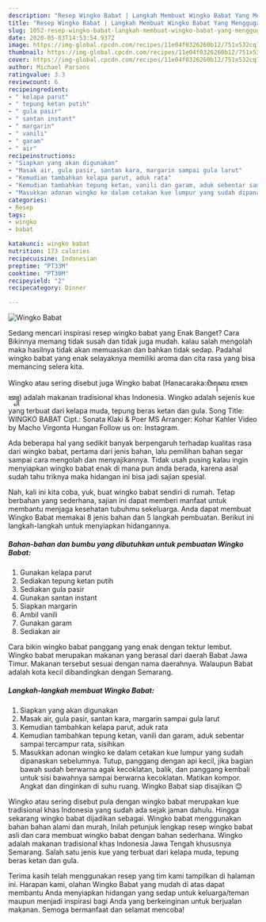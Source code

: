 ```yaml
---
description: "Resep Wingko Babat | Langkah Membuat Wingko Babat Yang Menggugah Selera"
title: "Resep Wingko Babat | Langkah Membuat Wingko Babat Yang Menggugah Selera"
slug: 1052-resep-wingko-babat-langkah-membuat-wingko-babat-yang-menggugah-selera
date: 2020-05-03T14:53:54.937Z
image: https://img-global.cpcdn.com/recipes/11e04f0326260b12/751x532cq70/wingko-babat-foto-resep-utama.jpg
thumbnail: https://img-global.cpcdn.com/recipes/11e04f0326260b12/751x532cq70/wingko-babat-foto-resep-utama.jpg
cover: https://img-global.cpcdn.com/recipes/11e04f0326260b12/751x532cq70/wingko-babat-foto-resep-utama.jpg
author: Michael Parsons
ratingvalue: 3.3
reviewcount: 6
recipeingredient:
- " kelapa parut"
- " tepung ketan putih"
- " gula pasir"
- " santan instant"
- " margarin"
- " vanili"
- " garam"
- " air"
recipeinstructions:
- "Siapkan yang akan digunakan"
- "Masak air, gula pasir, santan kara, margarin sampai gula larut"
- "Kemudian tambahkan kelapa parut, aduk rata"
- "Kemudian tambahkan tepung ketan, vanili dan garam, aduk sebentar sampai tercampur rata, sisihkan"
- "Masukkan adonan wingko ke dalam cetakan kue lumpur yang sudah dipanaskan sebelumnya. Tutup, panggang dengan api kecil, jika bagian bawah sudah berwarna agak kecoklatan, balik, dan panggang kembali untuk sisi bawahnya sampai berwarna kecoklatan. Matikan kompor. Angkat dan dinginkan di suhu ruang. Wingko Babat siap disajikan 😊"
categories:
- Resep
tags:
- wingko
- babat

katakunci: wingko babat 
nutrition: 173 calories
recipecuisine: Indonesian
preptime: "PT33M"
cooktime: "PT30M"
recipeyield: "2"
recipecategory: Dinner

---
```



![Wingko Babat](https://img-global.cpcdn.com/recipes/11e04f0326260b12/751x532cq70/wingko-babat-foto-resep-utama.jpg)

Sedang mencari inspirasi resep wingko babat yang Enak Banget? Cara Bikinnya memang tidak susah dan tidak juga mudah. kalau salah mengolah maka hasilnya tidak akan memuaskan dan bahkan tidak sedap. Padahal wingko babat yang enak selayaknya memiliki aroma dan cita rasa yang bisa memancing selera kita.

Wingko atau sering disebut juga Wingko babat (Hanacaraka:ꦮꦶꦁꦏꦺꦴ ꦧꦧꦠ꧀) adalah makanan tradisional khas Indonesia. Wingko adalah sejenis kue yang terbuat dari kelapa muda, tepung beras ketan dan gula. Song Title: WINGKO BABAT Cipt.: Sonata Klaki &amp; Poer MS Arranger: Kohar Kahler Video by Macho Virgonta Hungan Follow us on: Instagram.

Ada beberapa hal yang sedikit banyak berpengaruh terhadap kualitas rasa dari wingko babat, pertama dari jenis bahan, lalu pemilihan bahan segar sampai cara mengolah dan menyajikannya. Tidak usah pusing kalau ingin menyiapkan wingko babat enak di mana pun anda berada, karena asal sudah tahu triknya maka hidangan ini bisa jadi sajian spesial.


Nah, kali ini kita coba, yuk, buat wingko babat sendiri di rumah. Tetap berbahan yang sederhana, sajian ini dapat memberi manfaat untuk membantu menjaga kesehatan tubuhmu sekeluarga. Anda dapat membuat Wingko Babat memakai 8 jenis bahan dan 5 langkah pembuatan. Berikut ini langkah-langkah untuk menyiapkan hidangannya.

<!--inarticleads1-->

##### Bahan-bahan dan bumbu yang dibutuhkan untuk pembuatan Wingko Babat:

1. Gunakan  kelapa parut
1. Sediakan  tepung ketan putih
1. Sediakan  gula pasir
1. Gunakan  santan instant
1. Siapkan  margarin
1. Ambil  vanili
1. Gunakan  garam
1. Sediakan  air


Cara bikin wingko babat panggang yang enak dengan tektur lembut. Wingko babat merupakan makanan yang berasal dari daerah Babat Jawa Timur. Makanan tersebut sesuai dengan nama daerahnya. Walaupun Babat adalah kota kecil dibandingkan dengan Semarang. 

<!--inarticleads2-->

##### Langkah-langkah membuat Wingko Babat:

1. Siapkan yang akan digunakan
1. Masak air, gula pasir, santan kara, margarin sampai gula larut
1. Kemudian tambahkan kelapa parut, aduk rata
1. Kemudian tambahkan tepung ketan, vanili dan garam, aduk sebentar sampai tercampur rata, sisihkan
1. Masukkan adonan wingko ke dalam cetakan kue lumpur yang sudah dipanaskan sebelumnya. Tutup, panggang dengan api kecil, jika bagian bawah sudah berwarna agak kecoklatan, balik, dan panggang kembali untuk sisi bawahnya sampai berwarna kecoklatan. Matikan kompor. Angkat dan dinginkan di suhu ruang. Wingko Babat siap disajikan 😊


Wingko atau sering disebut pula dengan wingko babat merupakan kue tradisional khas Indonesia yang sudah ada sejak jaman dahulu. Hingga sekarang wingko babat dijadikan sebagai. Wingko babat menggunakan bahan bahan alami dan murah, Inilah petunjuk lengkap resep wingko babat asli dan cara membuat wingko babat dengan bahan sederhana. Wingko adalah makanan tradisional khas Indonesia Jawa Tengah khususnya Semarang. Salah satu jenis kue yang terbuat dari kelapa muda, tepung beras ketan dan gula. 

Terima kasih telah menggunakan resep yang tim kami tampilkan di halaman ini. Harapan kami, olahan Wingko Babat yang mudah di atas dapat membantu Anda menyiapkan hidangan yang sedap untuk keluarga/teman maupun menjadi inspirasi bagi Anda yang berkeinginan untuk berjualan makanan. Semoga bermanfaat dan selamat mencoba!
